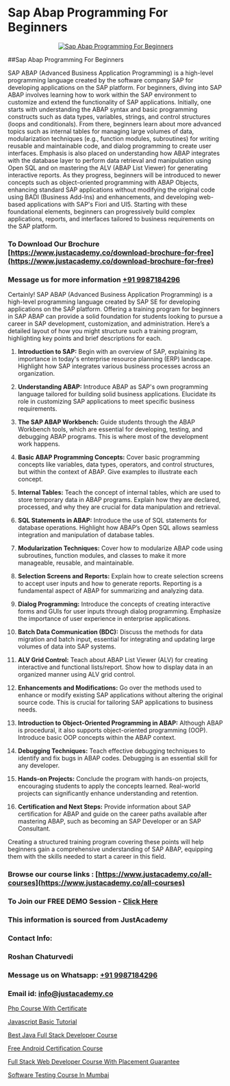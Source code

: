 # Sap Abap Programming For Beginners

<p align="center">
  <a href="https://justacademy.co/course-detail/sap-abap-training">
    <img src="https://justacademy.co/storage2/course_image/1707212883_course_image.webp" alt="Sap Abap Programming For Beginners">
  </a>
</p>
##Sap Abap Programming For Beginners

SAP ABAP (Advanced Business Application Programming) is a high-level programming language created by the software company SAP for developing applications on the SAP platform. For beginners, diving into SAP ABAP involves learning how to work within the SAP environment to customize and extend the functionality of SAP applications. Initially, one starts with understanding the ABAP syntax and basic programming constructs such as data types, variables, strings, and control structures (loops and conditionals). From there, beginners learn about more advanced topics such as internal tables for managing large volumes of data, modularization techniques (e.g., function modules, subroutines) for writing reusable and maintainable code, and dialog programming to create user interfaces. Emphasis is also placed on understanding how ABAP integrates with the database layer to perform data retrieval and manipulation using Open SQL and on mastering the ALV (ABAP List Viewer) for generating interactive reports. As they progress, beginners will be introduced to newer concepts such as object-oriented programming with ABAP Objects, enhancing standard SAP applications without modifying the original code using BADI (Business Add-Ins) and enhancements, and developing web-based applications with SAP's Fiori and UI5. Starting with these foundational elements, beginners can progressively build complex applications, reports, and interfaces tailored to business requirements on the SAP platform.
### To Download Our Brochure [https://www.justacademy.co/download-brochure-for-free](https://www.justacademy.co/download-brochure-for-free)
### Message us for more information [+91 9987184296](https://api.whatsapp.com/send?phone=919987184296)
Certainly! SAP ABAP (Advanced Business Application Programming) is a high-level programming language created by SAP SE for developing applications on the SAP platform. Offering a training program for beginners in SAP ABAP can provide a solid foundation for students looking to pursue a career in SAP development, customization, and administration. Here’s a detailed layout of how you might structure such a training program, highlighting key points and brief descriptions for each.

1) **Introduction to SAP:** Begin with an overview of SAP, explaining its importance in today's enterprise resource planning (ERP) landscape. Highlight how SAP integrates various business processes across an organization.

2) **Understanding ABAP:** Introduce ABAP as SAP's own programming language tailored for building solid business applications. Elucidate its role in customizing SAP applications to meet specific business requirements.

3) **The SAP ABAP Workbench:** Guide students through the ABAP Workbench tools, which are essential for developing, testing, and debugging ABAP programs. This is where most of the development work happens.

4) **Basic ABAP Programming Concepts:** Cover basic programming concepts like variables, data types, operators, and control structures, but within the context of ABAP. Give examples to illustrate each concept.

5) **Internal Tables:** Teach the concept of internal tables, which are used to store temporary data in ABAP programs. Explain how they are declared, processed, and why they are crucial for data manipulation and retrieval.

6) **SQL Statements in ABAP:** Introduce the use of SQL statements for database operations. Highlight how ABAP’s Open SQL allows seamless integration and manipulation of database tables.

7) **Modularization Techniques:** Cover how to modularize ABAP code using subroutines, function modules, and classes to make it more manageable, reusable, and maintainable.

8) **Selection Screens and Reports:** Explain how to create selection screens to accept user inputs and how to generate reports. Reporting is a fundamental aspect of ABAP for summarizing and analyzing data.

9) **Dialog Programming:** Introduce the concepts of creating interactive forms and GUIs for user inputs through dialog programming. Emphasize the importance of user experience in enterprise applications.

10) **Batch Data Communication (BDC):** Discuss the methods for data migration and batch input, essential for integrating and updating large volumes of data into SAP systems.

11) **ALV Grid Control:** Teach about ABAP List Viewer (ALV) for creating interactive and functional lists/report. Show how to display data in an organized manner using ALV grid control.

12) **Enhancements and Modifications:** Go over the methods used to enhance or modify existing SAP applications without altering the original source code. This is crucial for tailoring SAP applications to business needs.

13) **Introduction to Object-Oriented Programming in ABAP:** Although ABAP is procedural, it also supports object-oriented programming (OOP). Introduce basic OOP concepts within the ABAP context.

14) **Debugging Techniques:** Teach effective debugging techniques to identify and fix bugs in ABAP codes. Debugging is an essential skill for any developer.

15) **Hands-on Projects:** Conclude the program with hands-on projects, encouraging students to apply the concepts learned. Real-world projects can significantly enhance understanding and retention.

16) **Certification and Next Steps:** Provide information about SAP certification for ABAP and guide on the career paths available after mastering ABAP, such as becoming an SAP Developer or an SAP Consultant.

Creating a structured training program covering these points will help beginners gain a comprehensive understanding of SAP ABAP, equipping them with the skills needed to start a career in this field.

### Browse our course links : [https://www.justacademy.co/all-courses](https://www.justacademy.co/all-courses) 
### To Join our FREE DEMO Session - [Click Here](https://www.justacademy.co/register-for-course-demo)


### This information is sourced from JustAcademy
### Contact Info:
### Roshan Chaturvedi
### Message us on Whatsapp: [+91 9987184296](https://api.whatsapp.com/send?phone=919987184296)
### Email id: [info@justacademy.co](mailto:info@justacademy.co)
                
[Php Course With Certificate](https://www.linkedin.com/pulse/php-course-certificate-justacademy-gkejc?trackingId=H93PEtWC7QG0f%2FjbQ0YZcQ%3D%3D&lipi=urn%3Ali%3Apage%3Ad_flagship3_company_admin%3BWbxQ1A18RaaLg4c2WwaK8w%3D%3D)

[Javascript Basic Tutorial](https://www.linkedin.com/pulse/javascript-basic-tutorial-software-training-mountain-view-sp4de?trackingId=wrO4n7J3zr884zH4zCANRA%3D%3D&lipi=urn%3Ali%3Apage%3Ad_flagship3_company_admin%3BRmRTtwAISLyMmFqcBdL04g%3D%3D)

[Best Java Full Stack Developer Course](https://medium.com/@prempja40/best-java-full-stack-developer-course-48f53c6b1c4f)

[Free Android Certification Course](https://medium.com/@roneet705/free-android-certification-course-04112bd9deb1)

[Full Stack Web Developer Course With Placement Guarantee](https://justacademyin.github.io/justacademy/full-stack-web-developer-course-with-placement-guarantee)

[Software Testing Course In Mumbai](https://justacademyin.github.io/justacademy/software-testing-course-in-mumbai)

